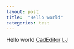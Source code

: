```yaml
---
layout: post
title:  "Hello world"
categories: test
---
```

Hello world
[CadEditor](https://spiiin.github.io/CadEditor)
[LJ](https://spiiin.livejournal.com)
